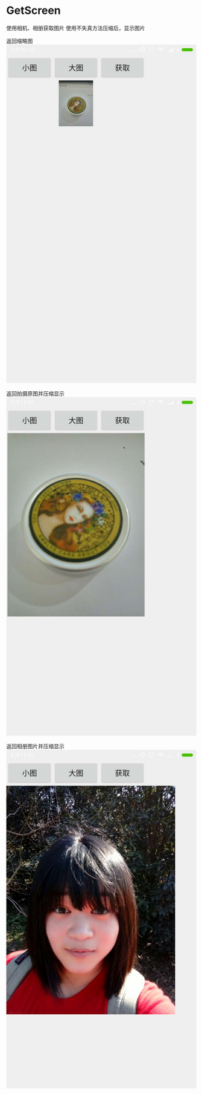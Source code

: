 # GetScreen
使用相机、相册获取图片
使用不失真方法压缩后，显示图片


返回缩略图
![image](https://github.com/QianqianLis/GetScreen/blob/master/screenshots/small_pick.jpg)

返回拍摄原图并压缩显示
![image](https://github.com/QianqianLis/GetScreen/blob/master/screenshots/big_pick.jpg)

返回相册图片并压缩显示
![image](https://github.com/QianqianLis/GetScreen/blob/master/screenshots/gallery.jpg)
